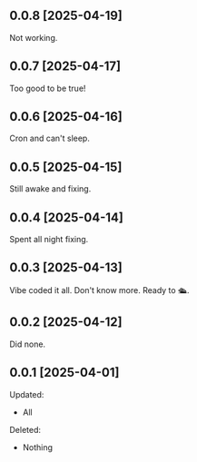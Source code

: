 ## 0.0.8 [2025-04-19]

Not working.

## 0.0.7 [2025-04-17]

Too good to be true!

## 0.0.6 [2025-04-16]

Cron and can't sleep.

## 0.0.5 [2025-04-15]

Still awake and fixing.

## 0.0.4 [2025-04-14]

Spent all night fixing.

## 0.0.3 [2025-04-13]

Vibe coded it all. Don't know more. Ready to 🛳️.

## 0.0.2 [2025-04-12]

Did none.

## 0.0.1 [2025-04-01]

Updated:
- All

Deleted:
- Nothing
